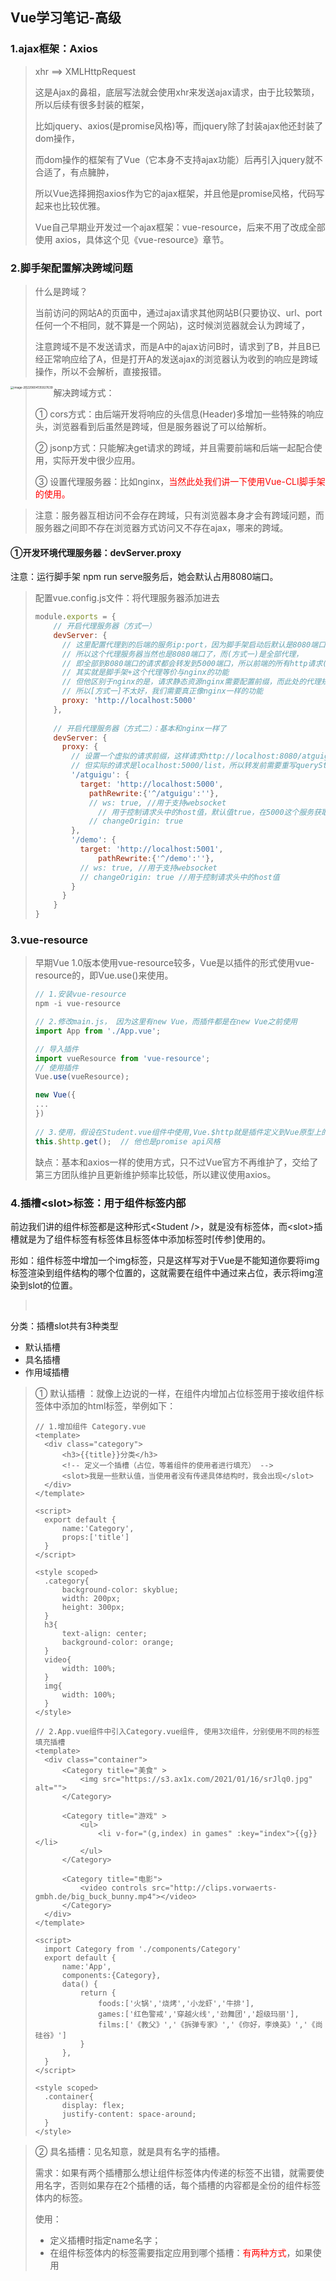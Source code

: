 ## Vue学习笔记-高级



### 1.ajax框架：Axios

> xhr ==> XMLHttpRequest
>
> 这是Ajax的鼻祖，底层写法就会使用xhr来发送ajax请求，由于比较繁琐，所以后续有很多封装的框架，
>
> 比如jquery、axios(是promise风格)等，而jquery除了封装ajax他还封装了dom操作，
>
> 而dom操作的框架有了Vue（它本身不支持ajax功能）后再引入jquery就不合适了，有点臃肿，
>
> 所以Vue选择拥抱axios作为它的ajax框架，并且他是promise风格，代码写起来也比较优雅。
>
> 
>
> Vue自己早期业开发过一个ajax框架：vue-resource，后来不用了改成全部使用 axios，具体这个见《vue-resource》章节。



### 2.脚手架配置解决跨域问题

> 什么是跨域？
>
> 当前访问的网站A的页面中，通过ajax请求其他网站B(只要协议、url、port任何一个不相同，就不算是一个网站)，这时候浏览器就会认为跨域了，
>
> 注意跨域不是不发送请求，而是A中的ajax访问B时，请求到了B，并且B已经正常响应给了A，但是打开A的发送ajax的浏览器认为收到的响应是跨域操作，所以不会解析，直接报错。

<img src="https://cdn.jsdelivr.net/gh/lj408226003/java-leaning@main/images/image-20220604135927639.png" alt="image-20220604135927639" style="zoom:33%;" align="left"/>

> 解决跨域方式：
>
> ① cors方式：由后端开发将响应的头信息(Header)多增加一些特殊的响应头，浏览器看到后虽然是跨域，但是服务器说了可以给解析。
>
> ② jsonp方式：只能解决get请求的跨域，并且需要前端和后端一起配合使用，实际开发中很少应用。
>
> ③ 设置代理服务器：比如nginx，<font color="red">当然此处我们讲一下使用Vue-CLI脚手架的使用。</font>

> 注意：服务器互相访问不会存在跨域，只有浏览器本身才会有跨域问题，而服务器之间即不存在浏览器方式访问又不存在ajax，哪来的跨域。



#### ①开发环境代理服务器：devServer.proxy 

注意：运行脚手架 npm run serve服务后，她会默认占用8080端口。

> 配置vue.config.js文件：将代理服务器添加进去
>
> ```js
> module.exports = {
>     // 开启代理服务器（方式一）
>     devServer: {
>     	// 这里配置代理到的后端的服务ip:port，因为脚手架启动后默认是8080端口，而devServer.proxy又是Vue脚手架提供的功能，
>     	// 所以这个代理服务器当然也是8080端口了，而(方式一)是全部代理，
>     	// 即全部到8080端口的请求都会转发到5000端口，所以前端的所有http请求(ajax请求)只要是8080都会转发到这个规则，即5000端口
>       // 其实就是脚手架+这个代理等价与nginx的功能
>       // 但他区别于nginx的是，请求静态资源nginx需要配置前缀，而此处的代理规则是如果请求8080，本地存在的文件，也将代理到后端
>       // 所以[方式一]不太好，我们需要真正像nginx一样的功能
>       proxy: 'http://localhost:5000'
>     },
>     
>     // 开启代理服务器（方式二）：基本和nginx一样了
>     devServer: {
>       proxy: {
>         // 设置一个虚拟的请求前缀，这样请求http://localhost:8080/atguigu/list将会转发到localhost:5000/atguigu/list
>         // 但实际的请求是localhost:5000/list，所以转发前需要重写queryString部分，即删掉虚拟前缀，通过pathRewrite，当然其实也可以不写虚拟前缀
>         '/atguigu': {  
>           target: 'http://localhost:5000',
>             pathRewrite:{'^/atguigu':''},
>             // ws: true, //用于支持websocket
>           	// 用于控制请求头中的host值，默认值true，在5000这个服务获取host时，将会也是5000，false时后端获取host是真实的localhost:8080
>             // changeOrigin: true 
>         },
>         '/demo': {
>           target: 'http://localhost:5001',
>               pathRewrite:{'^/demo':''},
>           // ws: true, //用于支持websocket
>           // changeOrigin: true //用于控制请求头中的host值
>         }
>       }
>     }
> }
> ```



### 3.vue-resource

> 早期Vue 1.0版本使用vue-resource较多，Vue是以插件的形式使用vue-resource的，即Vue.use()来使用。
>
> ```js
> // 1.安装vue-resource
> npm -i vue-resource
> 
> // 2.修改main.js， 因为这里有new Vue，而插件都是在new Vue之前使用
> import App from './App.vue';
> 
> // 导入插件
> import vueResource from 'vue-resource';
> // 使用插件
> Vue.use(vueResource);
> 
> new Vue({
> ...
> })
>   
> // 3.使用，假设在Student.vue组件中使用,Vue.$http就是插件定义到Vue原型上的对象，它提供了get、post等方法
> this.$http.get();  // 他也是promise api风格
> ```
>
> 缺点：基本和axios一样的使用方式，只不过Vue官方不再维护了，交给了第三方团队维护且更新维护频率比较低，所以建议使用axios。



### 4.插槽\<slot>标签：用于组件标签内部

前边我们讲的组件标签都是这种形式\<Student />，就是没有标签体，而\<slot>插槽就是为了组件标签有标签体且标签体中添加标签时[传参]使用的。

形如：组件标签中增加一个img标签，只是这样写对于Vue是不能知道你要将img标签渲染到组件结构的哪个位置的，这就需要在组件中通过<slot>来占位，表示将img渲染到slot的位置。

> <Student>
>
> ​	<img src=""/>
>
> </Student>



分类：插槽slot共有3种类型

- 默认插槽
- 具名插槽
- 作用域插槽



> ① 默认插槽 ：就像上边说的一样，在组件内增加占位标签<slot>用于接收组件标签体中添加的html标签，举例如下：
>
> ```vue
> // 1.增加组件 Category.vue
> <template>
> 	<div class="category">
> 		<h3>{{title}}分类</h3>
> 		<!-- 定义一个插槽（占位，等着组件的使用者进行填充） -->
> 		<slot>我是一些默认值，当使用者没有传递具体结构时，我会出现</slot>
> 	</div>
> </template>
> 
> <script>
> 	export default {
> 		name:'Category',
> 		props:['title']
> 	}
> </script>
> 
> <style scoped>
> 	.category{
> 		background-color: skyblue;
> 		width: 200px;
> 		height: 300px;
> 	}
> 	h3{
> 		text-align: center;
> 		background-color: orange;
> 	}
> 	video{
> 		width: 100%;
> 	}
> 	img{
> 		width: 100%;
> 	}
> </style>
> 
> // 2.App.vue组件中引入Category.vue组件, 使用3次组件，分别使用不同的标签填充插槽
> <template>
> 	<div class="container">
> 		<Category title="美食" >
> 			<img src="https://s3.ax1x.com/2021/01/16/srJlq0.jpg" alt="">
> 		</Category>
> 
> 		<Category title="游戏" >
> 			<ul>
> 				<li v-for="(g,index) in games" :key="index">{{g}}</li>
> 			</ul>
> 		</Category>
> 
> 		<Category title="电影">
> 			<video controls src="http://clips.vorwaerts-gmbh.de/big_buck_bunny.mp4"></video>
> 		</Category>
> 	</div>
> </template>
> 
> <script>
> 	import Category from './components/Category'
> 	export default {
> 		name:'App',
> 		components:{Category},
> 		data() {
> 			return {
> 				foods:['火锅','烧烤','小龙虾','牛排'],
> 				games:['红色警戒','穿越火线','劲舞团','超级玛丽'],
> 				films:['《教父》','《拆弹专家》','《你好，李焕英》','《尚硅谷》']
> 			}
> 		},
> 	}
> </script>
> 
> <style scoped>
> 	.container{
> 		display: flex;
> 		justify-content: space-around;
> 	}
> </style>
> ```



> ② 具名插槽：见名知意，就是具有名字的插槽。
>
> 需求：如果有两个插槽<slot>那么想让组件标签体内传递的标签不出错，就需要使用名字，否则如果存在2个插槽的话，每个插槽的内容都是全份的组件标签体内的标签。 
>
> 使用：
>
> - 定义插槽时指定name名字；
> - 在组件标签体内的标签需要指定应用到哪个插槽：<font color="red">有两种方式</font>，如果使用<template>标签可以用专属写法。
>
> ```vue
> // 举例说明：其他省略的代码参考【默认插槽】的代码
> 
> // 1.Category.vue的片段
> <template>
> 	<div class="category">
> 		<h3>{{title}}分类</h3>
> 		<!-- 通过name指定插槽的名字 -->
> 		<slot name="center">我是一些默认值，当使用者没有传递具体结构时，我会出现1</slot>
> 		<slot name="footer">我是一些默认值，当使用者没有传递具体结构时，我会出现2</slot>
> 	</div>
> </template>
> 
> // 2.App.vue的片段
> <template>
> 	<div class="container">
> 		<Category title="美食" >
>       <!-- ① 通过在普通标签上添加【slot="插槽名字"】属性来讲标签应用到对应的插槽 -->
> 			<img slot="center" src="https://s3.ax1x.com/2021/01/16/srJlq0.jpg" alt="">
> 			<a slot="footer" href="http://www.atguigu.com">更多美食</a>
> 		</Category>
> 
> 		<Category title="游戏" >
> 			<ul slot="center">
> 				<li v-for="(g,index) in games" :key="index">{{g}}</li>
> 			</ul>
> 			<div class="foot" slot="footer">
> 				<a href="http://www.atguigu.com">单机游戏</a>
> 				<a href="http://www.atguigu.com">网络游戏</a>
> 			</div>
> 		</Category>
> 
> 		<Category title="电影">
> 			<video slot="center" controls src="http://clips.vorwaerts-gmbh.de/big_buck_bunny.mp4"></video>
>       <!-- ② 如果使用<template>则可以使用【v-slot:插槽名字】来将<template>中的结构内容应用到对应的插槽 -->
> 			<template v-slot:footer>
> 				<div class="foot">
> 					<a href="http://www.atguigu.com">经典</a>
> 					<a href="http://www.atguigu.com">热门</a>
> 					<a href="http://www.atguigu.com">推荐</a>
> 				</div>
> 				<h4>欢迎前来观影</h4>
> 			</template>
> 		</Category>
> 	</div>
> </template>
> ```



> ③ 作用域插槽：数据在组件的自身，但渲染到页面的数据结构需要组件的使用者来决定。（games数据在Category组件中，但使用数据所遍历出来的结构由App组件决定）
>
> 大白话：就是插槽所在的组件内部定义了数据data，而使用插槽的父组件，
>
> 可以通过特殊属性来引用到子组件内部的数据data，看上去就是借助插槽，子组件的数据父组件可以随意使用。
>
> 注意：父组件中必须使用<template scope="变量名">， 变量名随意定义，他会包含子组件的data对象的属性。

<font color=blue style="font-size:13px;font-weight:bold">使用步骤：</font>

- 在插槽标签上传递参数，将参数传递给插槽使用者，传参方式和普通props一样，只不过这里是传给父组件的使用者，且不需要props属性接收；
- 在父组件中使用子组件的插槽传递过来的参数；

> 父组件中：
>
> ```vue
> <Category>
>   <!-- 使用属性scope拿到插槽传递的参数 -->
>   <template scope="scopeData">
>     <!-- 生成的是ul列表 -->
>     <ul>
>       <li v-for="g in scopeData.games" :key="g">{{g}}</li>
>     </ul>
>   </template>
> </Category>
> <Category>
>   <!-- 【注意】Vue 2.5 之后的版本scope属性改名为slot-scope】 -->
>   <template slot-scope="scopeData">
>     <!-- 生成的是h4标题 -->
>     <h4 v-for="g in scopeData.games" :key="g">{{g}}</h4>
>   </template>
> </Category>
> ```
>
> 子组件中：
>
> ```vue
> <template>
>     <div>
>         <slot :games="games"></slot>
>     </div>
> </template>
> <script>
>     export default {
>         name:'Category',
>         props:['title'],
>         //数据在子组件自身
>         data() {
>             return {
>                 games:['红色警戒','穿越火线','劲舞团','超级玛丽']
>             }
>         },
>     }
> </script>
> ```



### 5.Vuex：共享数据（Store）

> 定义：Vuex用于在Vue中集中式管理状态或叫管理数据，他是Vue的一个插件，即使用的时候用需要Vue.use()。
>
> 大白话：其实就是将Vue中被多数组件共用的数据，可以用Vuex管理，这样组件之间的通信就变得简单了，因为直接操作共享数据(java中可以叫共享变量)就实现了通信。
>
> 当然所谓的通信就是各个组件读取或写入在Vuex中管理的这些共享数据了。

<img src="https://cdn.jsdelivr.net/gh/lj408226003/java-leaning@main/images/image-20220605120516938.png" alt="image-20220605120516938" style="zoom:33%;" align="left"/>



#### ①Vuex工作原理

<img src="https://cdn.jsdelivr.net/gh/lj408226003/java-leaning@main/images/vuex.png" alt="image-20220605120516938" style="zoom:40%;" align="left"/>

> 图解：
>
> - 虚线框起来的部分是Vuex的内部结构，含3部分：【类比后端的Controller-->Service-->Dao】,[或把组件当成Controller，Vuex就是service->Dao->Database]
>
>   - Actions：可以类比struts、springmvc的控制器，实际他是一个对象，对象内部定义了很多函数，这些函数其实就是action，
>
>     每个函数都有一个key，即action的名字，用来提供给Vue组件调用时指定由哪个action处理。
>
>     可以看到虚线链接他的是一个Backend API，翻译过来就是后端API，顾名思义，这里可以ajax异步/同步调用后端接口。
>
>     进入action后需要调用commit(参数)函数流程才会继续往下走，参数中会指定交给哪个mutation处理逻辑。
>
>     [注意]：如果不需要调用后端接口或其他逻辑，其实组件可以直接调用commit来到Mutations，即跳过actions，是可以的。
>
>   - Mutations：也是一个对象，内部封装了一些加工逻辑函数，当然它也有对应的key，方便action调用commit时指定由谁来处理。
>
>     虚线链接他的是一个Devtools，意思就是Vue的开发者工具可以监控到Mutation的操作，开发者工具就是浏览器的Vue开发工具插件。
>
>   - State：一个对象{}，他内部维护着保存在Vuex中的所有数据(就是数据处于什么状态，所以此处用了state这个关键词表示)，其实是类似数据库的东西。
>
> - 虚线框以外的就是Vue的各个组件了，他通过调用dispatch(“vuex的actions的key”，”传递给actions的key对应的函数的值“)函数来指派给Vuex的actions来进行处理，
>
>   由actions调度mutations完成逻辑，最后将数据同步到state对象，在最后完成对组件的渲染。



#### ②安装Vuex与初识

> 注意：vue 2版本中只能使用vuex 3版本； vue 3版本只能使用 vuex 4版本；

```shell
// 1.安装vuex插件
npm -i vuex@3   //因为我们使用的是vue 2，所以安装vuex 3，不指定版本默认安装的是vuex4版本

// 2.使用插件：修改main.js
import Vuex from 'vuex';
Vue.use(Vuex);

// 3.创建store用来管理整个Vuex的所有组件，其实就是store就表示了Vuex。
```

> <font color="red">[store需要手动创建，并定义actions、mutations、state等，创建完成后需要手动添加到Vue实例对象vm上]</font>
> <font color="red">[目录结构: 一般在src目录创建store目录，内部增加一个index.js，在此定义store对象的内容并通过es6的export导出 ]</font>
>
> <font color="red">创建store方法：</font>new Vuex.Store(options);

```shell
// 文件src/store/index.js

// 引入Vue，为了能调用Vue.use
import Vue from 'vue'
// 引入Vuex: 【在此处引入Vuex并use是因为创建Store时必须先use这个Vuex插件】
import Vuex from 'vuex'
// 应用插件: 因为index.js要引入到main.js，所以在这里使用插件也是一样的
Vue.use(Vuex);

// 准备actions——用于响应组件中的动作
const actions = {
	jiaOdd(context,value){
		console.log('actions中的jiaOdd被调用了')
		if(context.state.sum % 2){
			context.commit('JIA',value)
		}
	},
	jiaWait(context,value){
		console.log('actions中的jiaWait被调用了')
		setTimeout(()=>{
			context.commit('JIA',value)
		},500)
	}
}
// 准备mutations——用于操作数据（state）
const mutations = {
	JIA(state,value){
		console.log('mutations中的JIA被调用了')
		state.sum += value
	},
	JIAN(state,value){
		console.log('mutations中的JIAN被调用了')
		state.sum -= value
	}
}
// 准备state——用于存储数据
const state = {
	sum:0 //当前的和
}

// 创建并导出store
export default new Vuex.Store({
	actions, //这是简写方法，相当于 actions: actions
	mutations,
	state
})
```

```js
// 4.修改main.js

// 引入Vue
import Vue from 'vue'
// 引入App
import App from './App.vue'

// 引入store：因为store目录有index.js，所以import可以省略index.js，因为默认会找index.js文件的。
import store from './store'

// 关闭Vue的生产提示
Vue.config.productionTip = false

// 创建vm
new Vue({
	el:'#app',
	render: h => h(App),
	store, // 指定使用store【此时Vue和所有VueComponent组件上都可是使用$store来操作Vuex】
	beforeCreate() {
		Vue.prototype.$bus = this
	}
})
```

```shell
// 5.使用Vuex

<template>
	<div>
		<!-- 读取Vuex的state中的数据 -->
		<h1>当前求和为：{{$store.state.sum}}</h1>
		<select v-model.number="n">
			<option value="1">1</option>
			<option value="2">2</option>
			<option value="3">3</option>
		</select>
		<button @click="increment">+</button>
		<button @click="decrement">-</button>
		<button @click="incrementOdd">当前求和为奇数再加</button>
		<button @click="incrementWait">等一等再加</button>
	</div>
</template>

<script>
	export default {
		name:'Count',
		data() {
			return {
				n:1, //用户选择的数字
			}
		},
		methods: {
			increment(){
				<!-- 直接与Mutation通信，使用commit() -->
				this.$store.commit('JIA',this.n)
			},
			decrement(){
				this.$store.commit('JIAN',this.n)
			},
			incrementOdd(){
				<!-- 与Action通信，使用dispatch() -->
				this.$store.dispatch('jiaOdd',this.n)
			},
			incrementWait(){
				this.$store.dispatch('jiaWait',this.n)
			}
		}
	}
</script>
```

#### ③Vuex的开发者工具

> 就是Vue的开发者工具，通用的，这个开发者工具就是浏览器中安装的Vue开发者工具插件。
>
> <img src="https://cdn.jsdelivr.net/gh/lj408226003/java-leaning@main/images/image-20220605141727755.png" alt="image-20220605141727755" style="zoom:23%;" align="left"/>



④Store中的getters属性

> 概念：Store中存在actions、mutations、state，其实还存在一个getters属性，这个属性也是个对象，内部同样也是指定key:function
>
> 作用：当state中的数据需要经过加工后再使用时，可以使用getters加工，因为他中的function默认参数就是state对象。
>
> ```js
> // 1.在store/index.js中追加如下内容
> 
> ...
> // 定义getters对象
> const getters = {
> 	bigSum(state){ // 这是简写，等价与bigSum: function(state){return state.sum * 10;}
> 		return state.sum * 10; //需要有返回值
> 	}
> }
> 
> //创建并导出store
> export default new Vuex.Store({
> 	...,
> 	getters //增加getters到Store
> })
> 
> // 2.使用：Vue.$store.getters.bigSum
> ```

#### ⑤快速访问state：mapState

> 为了避免频繁书写this.$store.state.sum这样的代码，Vuex自身提供了一个函数mapState()，它会返回一个对象，
>
> 这个对象的key是一个函数名，value是函数，value这个函数会返回传递给他的参数在state中的值。比较绕，看下举例就明白了。
>
> 举例 ：
>
> ```js
> // 1.先导入Vuex，否则不能使用mapState，这是一个分别导出，mapState是一个函数
> import {mapState} Vuex from 'vuex';
> 
> // 2.使用
> <template>
> 	<div>
> 		<!-- 调用通过mapState生成的函数，这个函数的内容就是获取当初调用mapState时传递的value在state中的同名key的value -->
> 		<h1>当前求和为：{{qiuhe}}</h1>
> 	</div>
> </template>
> 
> <script>
> 	export default {
> 		name:'Count',
> 		data() {
> 			return {
> 				n:1, //用户选择的数字
> 			}
> 		},
> 		methods: {
> 			increment(){
> 				<!-- 获取state中的sum -->
>         <!-- 问题：如果state中有很多我们需要读取的值，那么每读取一个都要定义一个方法，岂不是很啰嗦，所以可以使用mapState给我们生成方法 -->
> 				this.$store.state.sum;
> 			}
> 		}
> 		// 1.对象写法：使用mapState后就不需要自己创建函数了，她会动态创建出来
> 		// 对象写法适用于方法名和state中定义的属性名不同的情况
> 		methods: {
>       		// 【...对象名】：这是es6语法，就是将对象内部的key-value展开在当前的对象内部
>       		// mapState({qiuhe:"sum"})会返回一个对象，对象中会有一个key就是qiuhe，值是一个函数，而函数的内容就是return this.$store.state.sum
>       		...mapState({qiuhe:"sum"}); 
>     		}
> 		
> 		// 2.数组写法：适合于要定义的方法名和state中的属性名相同
> 		methods: {
>       ...mapState(["sum"]); //将会返回{"sum": function(){return this.$store.state.sum;}}这样的对象 
>     }
> 	}
> </script>
> ```

#### ⑥快速访问getters：mapGetters

> 同mapState基本一样，只不过mapGetter读取的是this.$store.getters中的属性。

#### ⑦生成调commit的函数：mapMutations

> 同上边差不多，就是生成自动调用commit()方法的函数。
>
> ```js
> ...
> methods: {
>       increment(){
>           <!-- 这两个函数也可以自动生成 -->
>           this.$store.commit('JIA',this.n)
>       },
>       decrement(){
>           this.$store.commit('JIAN',this.n)
>       }
> }
> ...
> ```
>
> 使用mapMutations自动生成：
>
> ```
> ...
> methods: {
>     ...mapMutations({increment:"JIA", decrement:"JIAN"}); // 【当然它也有数组写法，和上边一样的原理】
> }
> ...
> ```
>
> 注意：上边调用commit时会传递this.n这个参数，而自动生成的时候，increment和decrement都会接收这个参数，所以调用方法的时候需要自己传递参数
>
> ```vue
> <!-- n是组件的data中的属性 -->
> <button @click="increment(n)">+</button>
> <button @click="decrement(n)">-</button>
> ```

#### ⑧生成调dispatch的函数：mapActions

> 同上边差不多，就是生成自动调用dispath()方法的函数。
>
> ```js
> <script>
> ...
> methods: {
>     incrementOdd(){
>       this.$store.dispatch('jiaOdd',this.n)
>     },
>     incrementWait(){
>       this.$store.dispatch('jiaWait',this.n)
>     }
> }
> ...
> </script>
> ```
>
> 举例：【略过】



#### ⑨Vuex的模块化和命名空间

> 1. 目的：让代码更好维护，让多种数据分类更加明确。【当然还是使用import和export语法实现模块的导入和导出】
>
> 2. 修改`store/index.js`
>
>    ```javascript
>    // 当然这个模块对象可以单独定义到js文件，通过export导出
>    const countAbout = {
>      namespaced:true,// 开启命名空间，不开启使用的时候不能通过countAbout引用到该模块内容
>      state:{
>        x:1
>      },
>      mutations: { ... },
>      actions: { ... },
>      getters: {
>        bigSum(state){
>           return state.sum * 10
>        }
>      }
>    }
>    
>    const personAbout = {
>      namespaced:true,//开启命名空间
>      state:{ ... },
>      mutations: { ... },
>      actions: { ... }
>    }
>    
>    // 创建Store实例对象           
>    const store = new Vuex.Store({
>      // 指定所有模块            
>      modules: {
>        countAbout,
>        personAbout
>      }
>    })
>    ```
>
> 3. 开启命名空间后，组件中读取state数据：
>
>    ```js
>    //方式一：自己直接读取
>    this.$store.state.personAbout.list
>    //方式二：借助mapState读取：需要指定从哪个命名空间读取，否则从默认无命名空间读取，将会得不到数据
>    ...mapState('countAbout',['sum','school','subject']),
>    ```
>
> 4. 开启命名空间后，组件中读取getters数据：
>
>    ```js
>    //方式一：自己直接读取
>    this.$store.getters['personAbout/firstPersonName']
>    //方式二：借助mapGetters读取：
>    ...mapGetters('countAbout',['bigSum'])
>    ```
>
> 5. 开启命名空间后，组件中调用dispatch
>
>    ```js
>    //方式一：自己直接dispatch
>    this.$store.dispatch('personAbout/addPersonWang',person)
>    //方式二：借助mapActions：
>    ...mapActions('countAbout',{incrementOdd:'jiaOdd',incrementWait:'jiaWait'})
>    ```
>
> 6. 开启命名空间后，组件中调用commit
>
>    ```js
>    //方式一：自己直接commit
>    this.$store.commit('personAbout/ADD_PERSON',person)
>    //方式二：借助mapMutations：
>    ...mapMutations('countAbout',{increment:'JIA',decrement:'JIAN'}),
>    ```



### 6.`路由Vue-Router`

#### ①基本概念

> `背景`: 路由主要是用来解决SPA应用的局部更新，SPA(Simple Page Web Application)是单页面应用，这个应用只有一个页面，而不同的跳转只是局部刷新，即组件的变更，
>
> 而组件的变更就需要Vue的路由来实现。
>
> `概念`：vue-router是一个插件，所以肯定还是用Vue.use()来使用。
>
> `安装`：npm install vue-router@3  // 和Vuex一样，Vue-Router最新也是4，给Vue3使用，所以这里我们用Vue-Router3，给Vue2使用。
>
> `路由`：一个路由就是一组映射关系(key-value)，key为路径，value可能是Vue的组件(前端路由)或是函数(后端路由)
>
> - 前端路由：很简单就是路径匹配到路由指定的key后，直接展示组件
> - 后端路由：就是匹配路径后，交由一个函数来完成展示，函数可能调用后端ajax请求等
>
> `路由器`：和家用路由器差不多，所有路由都要由路由器发起，以及由路由器监控，此处的路由器其实就是vue-router这个插件本身，
>
> 要使用插件就需要new Router({})，之后将所有路由规则都注册到这个路由器，那么路由器将会监控所有请求(路径的变化)，一旦变化将会匹配规则。
>
> <img src="https://cdn.jsdelivr.net/gh/lj408226003/java-leaning@main/images/image-20220605164243530.png" alt="image-20220605164243530" style="zoom:33%;" align="left"/>



#### ②初识与使用

```shell
// 1.安装
npm i vue-router@3

// 2.创建路由器及路由规则：和Vuex及其相似
//【目录：在src中创建router目录，里边增加index.js，该文件专门用于创建整个应用的路由器】

// 引入插件
import VueRouter from 'vue-router'
Vue.use(VueRouter); // 使用插件

// 引入组件：因为路由规则会使用组件
import About from '../components/About'
import Home from '../components/Home'

//创建并导出一个路由器：接收参数和Vuex类似，都是对象，【内置数组属性routes】
export default new VueRouter({
	routes:[
		{
			path:'/about',  // key 
			component:About  // value
		},
		{
			path:'/home',
			component:Home
		}
	]
})


// 3.修改main.js，将创建的router增加到Vue的实例对象vm上
...
import router from './router'; //自动导入src/router目录的index.js
new Vue({
	...
	router //简写模式:router:router
  ...
});
```

> `注意`：此时输入http://localhost:8080后会发现，路径后边自动加了【/#/】，如http://localhost:8080/#/，这表示路由器router已经生效了。
>
> `接下来`：路由器生效了，接下来就让页面的菜单能被路由器监控就行了吧，我们正常使用<a href="./About.html">路由器是检测不到的
>
> 必须使用Vue-Router提供的特殊标签：`<router-link to="路由规则的path">，使用该标签路由器router才能监控到，才能使用路由规则匹配并完成跳转`
>
> 其实<router-link>最终还是被Vue-CLI脚手架编译成了<a>标签。

```shell
// 4.在App.vue中的导航中让才能能变成/about和/home，即让路由器中的路由规则起作用。
<template>
  <div>
    <div class="row">
      <div class="col-xs-offset-2 col-xs-8">
        <div class="page-header"><h2>Vue Router Demo</h2></div>
      </div>
    </div>
    <div class="row">
      <div class="col-xs-2 col-xs-offset-2">
        <div class="list-group">
					<!-- 原始html中我们使用a标签实现页面的跳转 -->
          <!-- <a class="list-group-item active" href="./about.html">About</a> -->
          <!-- <a class="list-group-item" href="./home.html">Home</a> -->

					<!-- Vue中借助router-link标签实现路由的切换 -->
					<router-link class="list-group-item" active-class="active" to="/about">About</router-link>
          <router-link class="list-group-item" active-class="active" to="/home">Home</router-link>
        </div>
      </div>
      <div class="col-xs-6">
        <div class="panel">
          <div class="panel-body">
						<!-- 指定组件的呈现位置：路由中虽然返回了组件，但页面必须接收才能显示，通过<router-view>来接收路由返回的模块内容，有点像插槽<slot> -->
            <router-view></router-view>
          </div>
        </div>
      </div>
    </div>
  </div>
</template>

<script>
	// 注意：这里因为默认并没有展示组件，所以并没有引入组件，而组件内容是通过路由返回的。
	// [router路由器会把渲染完成后的组件内容插入到<router-view>中，所以在此处不需要引入About.vue和Home.vue组件]
	export default {
		name:'App',
	}
</script>
```

#### ③注意事项

> `路由组件`：上边章节的App.vue中并没有引入组件，而是有路由帮我们把组件渲染后直接输出到App.vue中的，这样的组件我们一般称为路由组件。
>
> [一般放在src/pages或src/views目录，表示这些都是路由到的页面，即类似我们写多页面应用时的一个页面，就是说这些组件都要在路由js中引入和使用]
>
> `一般组件`：就是需要我们手动在父组件中引入并通过<组件标签 />来使用的组件。[一般放在src/components目录]

> 注意：路由组件的生命周期是路由规则匹配后才创建组件，当跳转到其他路由组建时，当前路由组件会被销毁。

> `注意`：使用Vue-Router插件创建VueRouter对象后，会增加Vue.$router属性，同$store差不多，整个应用共用这一个Vue.$router属性,即路由器；
>
> 除此之外，每个[路由组件]对象上(VueComponent对象)还会增加一个VueComponent.$route属性，这个属性是当前这个路由组件的路由规则，
>
> 注意About.vue对象的$route只保存"/about"规则的数据，Home.vue对象的$route只保存“/home”路由规则的数据。



#### ④嵌套(多级)路由

> 意思就是点击一个导航路由到一个组件，该组件中还可以导航到另一个组件，而对于浏览器地址来说就是，
>
> 第一次路由到了/home，第二次是在/home基础上继续路由，那地址就变成了/home/second，这也是多极路由的由来。
>
> <img src="https://cdn.jsdelivr.net/gh/lj408226003/java-leaning@main/images/image-20220605182950659.png" alt="image-20220605182950659" style="zoom:33%;" align="left"/>

> 举例实现：
>
> `1.修改router/index.js` ： 增加二级路由配置
>
> ```js
> import VueRouter from 'vue-router'
> // 引入组件
> import About from '../pages/About'
> import Home from '../pages/Home'
> import News from '../pages/News' // 二级路由对应的组件
> import Message from '../pages/Message' // 二级路由对应的组件
> 
> //创建并导出一个路由器
> export default new VueRouter({
> 	routes:[
> 		{ // 这是一级路由
> 			path:'/about',
> 			component:About
> 		}, 
> 		{ // 这是一级路由
> 			path:'/home',
> 			component:Home,
> 			children:[  // 二级路由使用children属性，并设置一个数组，其实和一级路由的结构一样的
> 				{
>           // [注意]：二级路由的path不能再带有斜杠【/】符号，因为VueRouter插件会自动添加斜杠符号
> 					path:'news',
> 					component:News,
> 				},
> 				{
> 					path:'message',
> 					component:Message,
> 				}
> 			]
> 		}
> 	]
> })
> ```
>
> `2.修改Home.vue组件`：增加嵌套路由代码
>
> ```vue
> <template>
> 	<div>
> 		<h2>Home组件内容</h2>
> 		<div>
> 			<ul class="nav nav-tabs">
> 				<li>
>           		<!-- 设置菜单的路由地址：一定要写完整的path，不能只写二级路由的path -->
> 					<router-link class="list-group-item" active-class="active" to="/home/news">News</router-link>
> 				</li>
> 				<li>
> 					<router-link class="list-group-item" active-class="active" to="/home/message">Message</router-link>
> 				</li>
> 			</ul>
>       		<!-- 接收路由组件 -->
> 			<router-view></router-view>
> 		</div>
> 	</div>
> </template>
> 
> <script>
> 	export default {
> 		name:'Home'
> 	}
> </script>
> ```



#### ⑤路由组件传参：query参数

> 我们知道页面互相跳转，难免传递参数，比如列表跳转到详情页，需要携带id或其他数据，或直接显示传入的数据或者是通过传递的id通过ajax调用后台查询id对应的数据。
>
> <img src="https://cdn.jsdelivr.net/gh/lj408226003/java-leaning@main/images/image-20220605190252765.png" alt="image-20220605190252765" style="zoom:23%;" align='left'/>
>
> 
>
> `举例实现`：原理图中都写了，就是传参时，直接在<router-link to="url?query_param">,然后在路由组件中通过this.$route.query获取参数即可
>
> `传参有两种方式`：[字符串传参]和[对象传参]
>
> ```js
> // 1.首先router/index.js中增加三级路由
> ...
> {
>   path:'/home', //一级路由
>   component:Home,
>   children:[
>     {
>       path:'news', //二级路由
>       component:News,
>     },
>     {
>       path:'message', //二级
>       component:Message,
>       children:[
>         {
>           path:'detail', //三级路由
>           component:Detail, //路由组件
>         }
>       ]
>     }
>   ]
> }
> ...
> ```
>
> ```vue
> // 2.修改Message.vue组件内容：【添加传参代码】
> <template>
> 	<div>
> 		<ul>
> 			<li v-for="m in messageList" :key="m.id">
> 				<!-- ①跳转路由并携带query参数，to的【字符串传参】写法，想要在to中使用变量需要v-bind:to写法，前边已经讲过好多次了 -->
> 				<!-- [注意]字符串中如果引入组件变量，需要使用模板符号【`】并结合模板表达式【${}】来获取变量值 -->
> 				<!-- <router-link :to="`/home/message/detail?id=${m.id}&title=${m.title}`">{{m.title}}</router-link>&nbsp;&nbsp; -->
> 
> 				<!-- ②跳转路由并携带query参数，to的【对象参数】写法 -->
>         		<!-- 对象中有path和query属性 -->
> 				<router-link :to="{
> 					path:'/home/message/detail',
> 					query:{
> 						id:m.id,
> 						title:m.title
> 					}
> 				}">
> 					{{m.title}}
> 				</router-link>
> 			
> 			</li>
> 		</ul>
> 		<hr>
> 		<router-view></router-view>
> 	</div>
> </template>
> 
> <script>
> 	export default {
> 		name:'Message',
> 		data() {
> 			return {
> 				messageList:[
> 					{id:'001',title:'消息001'},
> 					{id:'002',title:'消息002'},
> 					{id:'003',title:'消息003'}
> 				]
> 			}
> 		},
> 	}
> </script>
> ```
>
> ```vue
> // 3.创建Detail.vue路由组件【目录src/pages/Detail.vue】：读取传递的参数
> <template>
> 	<ul>
>     		<!-- 直接从$route.query中读取参数 -->
> 		<li>消息编号：{{$route.query.id}}</li>
> 		<li>消息标题：{{$route.query.title}}</li>
> 	</ul>
> </template>
> 
> <script>
> 	export default {
> 		name:'Detail',
> 		mounted() {
>       		// 可以自行浏览器控制台查看$route中都有什么数据
> 			console.log(this.$route)
> 		}
> 	}
> </script>
> ```



#### ⑥命名路由：name指定名字

> 目录：路由级别太长时，在标签<router-link>的to中写的path会很长，为了缩短简化，可以给路由规则定义一个名字，这样在`【to的对象参数方式】`时可以指定路由的name。
>
> 举例：只能是to的对象方式才能指定路由规则的name属性
>
> ```js
> // 1.给路由规则指定名字name，截取router/index.js片段
> ...
> routes:[
> 		{
> 			name:'guanyu',
> 			path:'/about',
> 			component:About
> 		}
> ]
> ...
> 
> // 2.跳转路由时使用name跳转，而不需要指定path。截取Message.vue的片段
> ...
> <router-link :to="{ //to的对象方式
> 	name:'guanyu',  // 直接指定路由规则的name属性即可
>     query:{
>       id:m.id,
>       title:m.title
>     }
> }">
> 	{{m.title}}
> </router-link>
> ...
> ```



#### ⑦路由组件传参：params参数

> 什么是params参数呢？query参数是【url?query】
>
> params参数是类似后端的模板类型的RequestMapping，如/home/message/detail/123/vueleaning
>
> 在这个串中：url其实是/home/message/detail，后边的/123/vueleaning如果是参数的话，这参数就叫params参数。[类似springmvc的url模板参数]
>
> 
>
> 实现：问题来了，写成这样怎么告诉路由器不去把后边的/123/vueleaning当成是四级、五级路由去解析呢？
>
> 答案：当然是路由规则中配置一下了，就是指定这两个级别会使用占位符变量来接收，这样的话在目标组件中就可以通过$route.params读取参数了。
>
> 
>
> 举例：`【注意传参时，对象参数方式，必须使用name属性指定路由规则，不能使用path】`
>
> ```js
> // 1.添加params占位符到路由规则：src/router/index.js
> {
>   path:'/home', // 一级
>   component:Home,
>   children:[  // 二级
>     {
>       path:'news',
>       component:News,
>     },
>     {
>       path:'message',
>       component:Message,
>       children:[  // 三级
>         {
>           name:'xiangqing',
>           path:'detail/:id/:title', // path的后边两个级别中指定使用占位符，[:id]接收第四级参数数据，[:title]接收第五级参数数据
>           component:Detail,
>         }
>       ]
>     }
>   ]
> }
> ```
>
> ```vue
> // 2.在Message.vue中传递参数：同样支持【字符串参数】和【对象参数】，[注意] =>【对象参数时，必须使用name属性指定路由规则，不能使用path】
> <template>
> 	<div>
> 		<ul>
> 			<li v-for="m in messageList" :key="m.id">
> 				<!-- 跳转路由并携带params参数，to的字符串写法 -->
> 				<!-- <router-link :to="`/home/message/detail/${m.id}/${m.title}`">{{m.title}}</router-link>&nbsp;&nbsp; -->
> 
> 				<!-- 跳转路由并携带params参数，to的对象写法 -->
> 				<router-link :to="{
> 					name:'xiangqing', // 【必须是name属性，不能用path属性】
> 					params:{
> 						id:m.id,
> 						title:m.title
> 					}
> 				}">
> 					{{m.title}}
> 				</router-link>
> 			
> 			</li>
> 		</ul>
> 		<hr>
> 		<router-view></router-view>
> 	</div>
> </template>
> ```
>
> ```vue
> // 3.接收参数并使用，修改Detail.vue
> <template>
> 	<ul>
> 		<li>消息编号：{{$route.params.id}}</li>
> 		<li>消息标题：{{$route.params.title}}</li>
> 	</ul>
> </template>
> 
> <script>
> 	export default {
> 		name:'Detail',
> 		mounted() {
>       		// 可以发现$route的params属性就是参数内容
> 			// console.log(this.$route)
> 		},
> 	}
> </script>
> ```



#### ⑧路由规则属性props

> 作用：让路由组件更方便的收到参数，因为以上query和params参数都要通过$route.query或$route.params一个个获取，props属性能让我们省去调用$route这个属性，
>
> 其实我个人感觉这个props并没有方便到哪里去，所以知道有这么个东西就行了，他是router/index.js中路由规则配置中的一个属性。
>
> 使用他可以将前置<router-link>传递的参数处理一下，在接收参数的路由组件中可以用props组件来接收。
>
> ```js
> {
> 	name:'xiangqing',
> 	path:'detail/:id',
> 	component:Detail,
> 
> 	//第一种写法：props值为对象，该对象中所有的key-value的组合最终都会通过props传给Detail组件
> 	// props:{a:900}
> 
> 	//第二种写法：props值为布尔值，布尔值为true，则把路由收到的所有params参数通过props传给Detail组件，【注意如果是query参数该设置什么都不干】
> 	// props:true
> 
> 	//第三种写法：props值为函数，该函数返回的对象中每一组key-value都会通过props传给Detail组件【解决参数是query时，可以这样转换后通过props传递】
> 	// 入参route就是$route，所以可以直接获取query的参数，因为【props:true】只能将params的参数转换成props形式，所有query需要手动转成对象并返回
> 	props(route){
>     // return一个对象，对象的内容是id和title，其实这个对象包含id和title，而route.query这个对象不也是包含id和title吗？
>     // 所以直接返回query就好了
> 		return {  
> 			id:route.query.id,
> 			title:route.query.title
> 		}
> 	}
>   // 简写：
>   props(route){
> 		return route.query;
> 	}
>   //简写：箭头函数
>   props:(route) => route.query
> }
> ```
>
> 路由组件中接收参数的方法，如下：
>
> ```vue
> <template>
> 	<ul>
>  		<!-- 直接使用props接收的参数 -->
> 		<li>消息编号：{{id}}</li>
> 		<li>消息标题：{{title}}</li>
> 	</ul>
> </template>
> 
> <script>
> 	export default {
> 		name:'Detail',
> 		// 直接拿props属性接收参数即可
> 		props:['id','title']
> 	}
> </script>
> ```



#### ⑨`<router-link>`的replace属性

> 浏览器的历史记录：`【前进】`和`【后退】`
>
> 我们通常使用浏览器打开网页，比如通过百度，搜索一个网页，然后打开网页，此时浏览器会记录我们的浏览历史记录，就是浏览痕迹，当点击浏览器的后退按钮可以回到上一个步骤，
>
> 当点击前进按钮，会返回后一个步骤，这种情况是因为浏览器默认使用的`push方式`记录的浏览记录，即有一个队列，点击一次浏览内容就会push一下浏览的地址内容，
>
> 当点击后退，指针就会后移，前进当然就前移了。浏览器还有另一种记录浏览历史的方式，`replace方式`，顾名思义就是不断替换前一步骤的记录，这样前进和后退按钮就都不能用了。

> <router-link>默认就是使用的push方式来记录历史记录，可以通过给标签添加replace属性来更改为replace方式。
>
> 1. 作用：控制路由跳转时操作浏览器历史记录的模式
> 2. 浏览器的历史记录有两种写入方式：分别为`push`和`replace`，`push`是追加历史记录，`replace`是替换当前记录。路由跳转时候默认为`push`
> 3. 如何开启`replace`模式：`<router-link replace .......>News</router-link>` , 完整写法<router-link v-bink:replace="true">News</router-link>



#### ⑩编程式路由导航

> 意思：说白了就是不借助`<router-link>`标签来实现路由导航
>
> `场景`：比如我们想点击一个<button>时去触发路由或定时一段时间后自动触发路由，这些需求<router-link>是不能实现的，
>
> 因为<router-link>最终会编译成<a>标签，所以这里就讲一下怎么实现？
>
> `实现`：就是借助`$router的push和replace方法`，push就是有历史记录的路由方法，replace是替换方式的路由方法；
>
> 举例：
>
> ```vue
> // 1.修改Message.vue组件
> <template>
> 	<div>
> 		<ul>
> 			<li v-for="m in messageList" :key="m.id">
> 				<!-- 跳转路由并携带params参数，to的字符串写法 -->
> 				<!-- <router-link :to="`/home/message/detail/${m.id}/${m.title}`">{{m.title}}</router-link>&nbsp;&nbsp; -->
> 
> 				<!-- 跳转路由并携带params参数，to的对象写法 -->
> 				<router-link :to="{
> 					name:'xiangqing',  //params参数，对象方式必须使用name属性，不能用path
> 					query:{
> 						id:m.id,
> 						title:m.title
> 					}
> 				}">
> 					{{m.title}}
> 				</router-link>
>         
>        		<!-- 【点击button按钮实现路由导航功能】 -->
> 				<button @click="pushShow(m)">push查看</button>
> 				<button @click="replaceShow(m)">replace查看</button>
> 			</li>
> 		</ul>
> 		<hr>
> 		<router-view></router-view>
> 	</div>
> </template>
> 
> <script>
> 	export default {
> 		name:'Message',
> 		data() {
> 			return {
> 				messageList:[
> 					{id:'001',title:'消息001'},
> 					{id:'002',title:'消息002'},
> 					{id:'003',title:'消息003'}
> 				]
> 			}
> 		},
> 		methods: {
> 			pushShow(m){
>         		// 通过push方法实现路由，参数是个对象，和<router-link>的to属性对象方式的参数一模一样
> 				this.$router.push({
> 					name:'xiangqing',
> 					query:{
> 						id:m.id,
> 						title:m.title
> 					}
> 				})
> 			},
>       		// 通过replace方式路由
> 			replaceShow(m){
> 				this.$router.replace({
> 					name:'xiangqing',
> 					query:{
> 						id:m.id,
> 						title:m.title
> 					}
> 				})
> 			}
> 		},
> 	}
> </script>
> ```
>
> `浏览器前进/后退的支持`：$router提供了forward()和back()来完成浏览器前进和后退，也可以使用$router.go(数字)来实现自定义操作，传正数就是前进；负数就是后退。
>
> 其实浏览器的前进和后退，原生js的实现是：window.history.forward()和window.history.back()以及window.history.go(数字)
>
> 其中window的属性可以省略window直接调用，即history.forward()和history.back()以及history.go(数字)
>
> `[注意]：前进、后退是不会刷新页面的。`



#### ⑪缓存路由组件:切走不销毁

> 问题：我们知道路由组件在页面切走转到另一个组件后，前一个组件会被销毁，也就意味着内容都没了，比如当前有个表单，我填完后切走，但切回来后内容都没了。
>
> 期望：当时然有些场景我需要切回来内容还在。
>
> 方案：就是让组件切走后不销毁，那就是缓存起来了。
>
> 实现：把不想被销毁的路由组件的【展示区】使用`<keep-alive>标签`包裹即可。
>
> 疑问：展示区在哪？比如从A组件的导航菜单调用了B组件，那就是在A中展示B，肯定展示区在A中，我们也会在展示的地方写上<router-view></router-view>标签
>
> ```vue
> // Home.vue的片段
> <template>
> 	<div>
> 		<h2>Home组件内容</h2>
> 		<div>
> 			<ul class="nav nav-tabs">
> 				<li>
> 					<router-link class="list-group-item" active-class="active" to="/home/news">News</router-link>
> 				</li>
> 				<li>
> 					<router-link class="list-group-item" active-class="active" to="/home/message">Message</router-link>
> 				</li>
> 			</ul>
> 			<!-- 缓存多个路由组件：【默认不写include属性，被包裹的<router-view>展示的所有组件都将不被销毁，即全部缓存】 -->
>    		<!-- 注意写多个的话，参数是个数组，数组是变量，所以需要使用v-bind:include=""这样指定的内容才是变量，否则他只是字符串 -->
> 			<!-- <keep-alive :include="['News','Message']"> -->
> 
> 			<!-- 缓存一个路由组件：【默认不写include属性，被包裹的<router-view>展示的所有组件都将不被销毁，即全部缓存】 -->
> 			<keep-alive include="News">
> 				<router-view></router-view>
> 			</keep-alive>
>       <!-- 由此可以看出，路由组件展示到router-view之前，其实就是当前这个路由组件的对象实例，即VueComponent的对象，
> 			所以，在router-view标签上是可以操作路由组件对象的属性的，比如$route,这样其实除了在keep-alive属性中能能达到路由组件对象，
> 			在router-view中也能拿到，比如：让路由规则的meta属性中有keepAlive属性为true的才显示到keep-alive标签内 -->
>       <keep-alive>
>         <router-view v-if="$route.meta.keepAlive"></router-view>
>       </keep-alive>
>       <router-view v-if="!$route.meta.keepAlive"></router-view>
>       <!-- 以上如果路由过来的组件的meta.keepAlive=false，则<keep-alive>中什么都没有 -->
> 		</div>
> 	</div>
> </template>
> ```
>
> `注意`：include中指定的是组件的名字(组件的name属性值)。



#### ⑫两个新的生命周期钩子

> 前边章节在讲生命周期时，其实并没有把所有钩子都列出来，至少路由相关的并没有介绍，放在这里介绍比较合适。
>
> 1. 作用：路由组件所独有的两个钩子，用于捕获路由组件的激活状态。
> 2. 具体名字：
>    1. `activated()`: 路由组件被激活时触发。就是切近这个组件了。
>    2. `deactivated()`: 路由组件失活时触发。就是从这个组件切走了。



#### ⑬路由的守卫

> `概念`：路由的守卫，顾名思义，可以和java中的filter进行类比(当然拦截器、AOP都可以拿来类比)
>
> 就是在路由之前可以拿到路由的上下文干点事，当然结束路由后也能拿路由上下文来干点事。
>
> `分类`：
>
> 1. 全局路由守卫：就是在router路由器上增加的守卫，这样不论哪个路由规则匹配了，守卫都会起作用。
>
> 2. 局部(独享)路由守卫：就是在某个路由规则上设置的守卫，只在当前路由规则里生效。
>
> 3. 组件路由守卫：就是在Vue.extend(options)创建组件对象时设置在组件上的守卫，
>
>    其中这个和上边的activated()/deactivated()很像，只不过此处的路由守卫方法能拿到路由上下文，可以操作路由规则上的数据。



##### 1.全局路由守卫：前置/后置

> 概念：全局守卫又分为前置守卫和后置守卫，前置守卫中一般做鉴权使用(一般用来判断localStorage中保存的token身份信息)，后置比较少用。
>
> 
>
> `调用时机`：
>
> - 前置守卫：`router.beforeEach()`
>
>   - 路由器初始化的时候被调用
>   - 每次路由切换【之前】被调用
>
> - 后置守卫：`router.afterEach()`
>
>   - 路由器初始化的时候被调用
>
>   - 每次路由切换【之后】被调用
>
>     
>
> 举例：当然是定义在src/router/index.js中
>
> ```js
> import VueRouter from 'vue-router'
> // 引入路由组件
> import About from '../pages/About'
> import Home from '../pages/Home'
> import News from '../pages/News'
> import Message from '../pages/Message'
> import Detail from '../pages/Detail'
> 
> // 创建一个路由器【此处暂时不直接导出，因为导出之前要设置前置和后置守卫】
> const router =  new VueRouter({
> 	routes:[
> 		{
> 			name:'guanyu',
> 			path:'/about',
> 			component:About,
> 			meta:{title:'关于'}  // [meta属性中可以自定义一个对象，对象内容随意，在守卫函数触发后可以拿过去使用]
> 		},
> 		{
> 			name:'zhuye',
> 			path:'/home',
> 			component:Home,
> 			meta:{title:'主页'},
> 			children:[
> 				{
> 					name:'xinwen',
> 					path:'news',
> 					component:News,
> 					meta:{isAuth:true,title:'新闻'} // [isAuth属性主要是要演示那些路由需要鉴权，鉴权会在全局前置守卫中完成]
> 				},
> 				{
> 					name:'xiaoxi',
> 					path:'message',
> 					component:Message,
> 					meta:{isAuth:true,title:'消息'},
> 					children:[
> 						{
> 							name:'xiangqing',
> 							path:'detail',
> 							component:Detail,
> 							meta:{isAuth:true,title:'详情'}
> 						}
> 					]
> 				}
> 			]
> 		}
> 	]
> })
> 
> // ①全局前置路由守卫：【初始化的时候被调用、每次路由切换之前被调用】
> // to就是前往的路由$route对象，from就是上一个路由的$route对象，
> // next是一个函数，决定是否要继续路由下去，和filter.doFilter()基本一样，不调用就会卡在这。当然next("路由规则的name")可以指定跳转到哪个路由规则
> // 比如校验不通过，可以跳转到登录页面next("login");只要存在一个name="login"的路由规则即可。
> router.beforeEach((to,from,next)=>{
> 	console.log('前置路由守卫',to,from);
> 	if(to.meta.isAuth){ //判断是否需要鉴权
> 		if(localStorage.getItem('school')==='atguigu'){
> 			next();
> 		}else{
> 			alert('学校名不对，无权限查看！');
>       //next("login"); //定向路由到name=login的路由规则
> 		}
> 	}else{
> 		next();
> 	}
> })
> 
> // ②全局后置路由守卫：【初始化的时候被调用、每次路由切换之后被调用】
> router.afterEach((to,from)=>{
> 	console.log('后置路由守卫',to,from);
> 	document.title = to.meta.title || '硅谷系统';
> })
> 
> // 最后导出路由器对象
> export default router;
> ```

##### 2.局部(独享)路由守卫：前置

> 独享路由守卫只有一个函数方法，就是`beforeEnter(to,from,next)`，作用就是进入当前路由之前调用，【他没有后置守卫】。
>
> ```js
> // router/index.js中的片段
> {
>   name:'xinwen',
>   path:'news',
>   component:News,
>   meta:{isAuth:true,title:'新闻'},
>   // ①前置守卫函数
>   beforeEnter: (to, from, next) => {  // beforeEnter(function(){}) 进入当前路由规则之前会被调用
>     console.log('独享路由守卫',to,from)
>     if(to.meta.isAuth){ //判断是否需要鉴权
>       if(localStorage.getItem('school')==='atguigu'){
>         next()
>       }else{
>         alert('学校名不对，无权限查看！')
>       }
>     }else{
>       next()
>     }
>   }
> }
> ```

##### 3.组件路由守卫：进入/离开

> 概念：意思就是通过路由规则进入和离开时会被调用对应的守卫方法
>
> 
>
> `注意`：和路由相关的两个生命周期钩子方法[激活activated和失活deactivated]好像也是进入组件和离开组件时被调用，
>
> 他们的区别主要在于此处的守卫可以拿到路由上下文并能决定是否继续路由，而激活和失活则做不到。
>
> 
>
> 调用时机：
>
> - 进入`beforeRouteEnter(to,from,next) `：通过路由规则，进入该组件时被调用
> - 离开`beforeRouteLeave(to,from,next)`：通过路由规则，离开该组件时被调用
>
> 
>
> `举例：以About.vue组件为例`
>
> ```vue
> <template>
> 	<h2>我是About的内容</h2>
> </template>
> 
> <script>
> 	export default {
> 		name:'About',
> 
> 		// ①通过路由规则，进入该组件时被调用【注意，一定是路由进来的才会调用，普通的引入组件是不会调用的】
> 		beforeRouteEnter (to, from, next) {
> 			console.log('About--beforeRouteEnter',to,from)
> 			if(to.meta.isAuth){ //判断是否需要鉴权
> 				if(localStorage.getItem('school')==='atguigu'){
> 					next()
> 				}else{
> 					alert('学校名不对，无权限查看！')
> 				}
> 			}else{
> 				next()
> 			}
> 		},
> 
> 		// ②通过路由规则，离开该组件时被调用
> 		beforeRouteLeave (to, from, next) {
> 			console.log('About--beforeRouteLeave',to,from)
> 			next()
> 		}
> 	}
> </script>
> ```



#### `⑭路由器的工作模式`

> 概念：路由器指的当然就是创建的VueRouter的实例对象(router这个对象)
>
> `工作模式：2种`
>
> - hash模式：默认为该模式，就是我们看到url中有/#/这个串，这种模式的好处就是url中/#/后边的路由地址都不会发送到后端服务器，只在前端玩的一个地址
>
>   什么意思？很简单，比如http://localhost:8080/#/about，这个地址被访问后，对于后端服务器收到这个请求是http://localhost:8080/，
>
>   不会包含/#/和后边的内容，比如http://localhost:8080/about，这个地址被访问后，后端服务器拿到的请求地址就是http://localhost:8080/about，注意理解。
>
> - history模式：这种模式当然就没有/#/了，这样url地址就好看多了，至少是正常了，但是问题来了！！
>
>   不是说不带/#/的都会发送到后端吗？是的，但是因为我们基于history模式开发的，所以正常进入首页，然后一步步点击页面是不会发向后端的，
>
>   因为首次会被我们的js拦截请求参数，并作为路由来使用，那不是没问题吗？NO!NO!NO!
>
>   当我们点击路由后，比如生成了一个较长的url：http://localhost:8080/about，此时我刷新一下页面，问题就来了！！！
>
>   因为刷新页面就会发送后端请求，此时js就拦截不到了，而请求的后端就是http://localhost:8080/about这个路径的资源，由于后端服务器没有这个，所以会报404错了。
>
>   [当然有解决办法]。
>
> 
>
> 优缺点：
>
> - 很明显，hash模式的url不好看，因为带着/#/，但是hash模式的兼容性好，history的兼容性不太好，
>
>   有些低端浏览器不能执行(其实就是js不能拦截请求地址就会直接访问后端了)
>
> - history模式虽然好看，但是他的路径刷新后会访问后端，导致问题。
>
> 
>
> 定义模式的方法：
>
> ```js
> // 创建路由器时指定模式，router/index.js片段
> 
> ...
> //创建并导出一个路由器
> const router =  new VueRouter({
> 	mode:'history',  // hash模式或history模式，默认不指定为hash模式
> 	...
> });
> ```
>
> 
>
> `解决history刷新不访问后端的方法`：其实没什么好方法，就是让后端服务器不要处理这些前端的路由请求。
>
> - 手段一：如果前端工程是部署到nodejs的服务器，可以使用一个叫做connect-history-api-fallback，这个自行了解吧，我们一般用nginx服务器。
>
> - `手段二`：如果前端工程部署到nginx，可以在nginx的location中对前端的所有路由都放行，不要反向代理到后端。
>
>   ```nginx
>   # nginx.conf 需要配置如下内容
>   location / {
>     try_files $uri $uri/ /your_folder/index.html; # 如果前端工程直接在nginx根目录，则把/your_folder删掉即可
>   }
>                   
>   # 另外如果nginx转发时Header中的access_token丢失，可以加上如下配置
>   underscores_in_headers on;  # 该配置项在server节点下
>   ```



### 7.UI组件库

> 概念：就是别人用框架写好的一些好看的组件，我们可以直接拿过来用的
>
> 分类：组件库分为移动端和PC端，并且组件库都是基于mvvm框架写出来的，要么基于Vue、要么基于React等。
>
> 常用的移动端组件库：
>
> - `Vant`：https://youzan.github.io/vant
> - Cube UI：https://didi.github.io/cube-ui
> - Mint UI：http://mint-ui.github.io
>
> 常用的PC端组件库：
>
> - `Element UI`：https://element.eleme.cn/ ,这里主要介绍该组件库，它是基于Vue开发的。
> - IView UI：https://www.iviewui.com

> 具体看官网吧，这里就不多说了，简单说几个点：
>
> ①ElementUI看官网的使用方式发现，其实Element UI是Vue的一个插件，要使用Vue.use()来应用，应用之前当然需要npm install先安装。
>
> ②看组件代码发现有很多<el-row>这样以el开头的标签，其实这就就都是ElementUI自己定义的Vue的组件罢了。

> 建议：按需引入，根据官网操作即可。

### 8.补充Vue.$attr和Vue.$slots

> `一、Vue.$attr`
>
> ①场景:在父组件App.vue上引用了子组件Student.vue,并且父组件在使用子组件\<Student>时传递了参数，
>
> 这就需要子组件中使用props接收参数，接收后Vue会将属性数据代理到组件对象上。
>
> ②问题来了：假设子组件不使用props接收参数，那传递的参数就丢了吗？
>
> ③解答：数据并不会丢，Vue会将传递的参数放到Vue.$attr属性中，如果子组件有props接收参数，就会把被接收的参数从Vue.$attr中移除。

> `二、Vue.$slots`
>
> ①场景：跟插槽有关，回顾插槽用法：
>
> 在子组件定义\<slot>插槽(先占位)，在父组件使用子组件\<Student>时在组件标签内包裹的所有标签会被子组件中的\<slot>接收并展示。
>
> ②问题来了：假设子组件不适用\<slot>占位，那当然展示不出父组件传递的标签内容，那标签去哪了呢？丢了？
>
> ③解答：当然没有丢，如果没有\<slot>接收，则Vue将父组件中使用子组件\<Student>时传递的子标签都保存到了Vue.$slots属性中，和Vue.$attr类似，
>
> 不同的是，子组件中使用\<slot>接收了也不会删掉Vue.$slots中的内容。